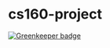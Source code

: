 # cs160-project

[![Greenkeeper badge](https://badges.greenkeeper.io/vikr01/cs160-project.svg?token=77d93e7335f7ca4b6ab8fa6a6d1eaa2ff05d7721954998637cfd23f7058c25f6&ts=1536640311001)](https://greenkeeper.io/)
